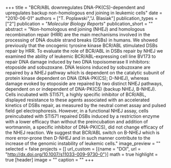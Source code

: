 +++
title = "BCR/ABL downregulates DNA-PK(CS)-dependent and upregulates backup non-homologous end joining in leukemic cells"
date = "2010-06-01"
authors = ["T. Poplawski","J. Blasiak"]
publication_types = ["2"]
publication = "_Molecular Biology Reports_"
publication_short = ""
abstract = "Non-homologous end joining (NHEJ) and homologous recombination repair (HRR) are the main mechanisms involved in the processing of DNA double strand breaks (DSBs) in humans. We showed previously that the oncogenic tyrosine kinase BCR/ABL stimulated DSBs repair by HRR. To evaluate the role of BCR/ABL in DSBs repair by NHEJ we examined the ability of leukemic BCR/ABL-expressing cell line BV173 to repair DNA damage induced by two DNA topoisomerase II inhibitors: etoposide and sobuzoxane. DNA lesions induced by sobuzoxane are repaired by a NHEJ pathway which is dependent on the catalytic subunit of protein kinase dependent on DNA (DNA-PK(CS); D-NHEJ), whereas damage evoked by etoposide are repaired by two distinct NHEJ pathways, dependent on or independent of DNA-PK(CS) (backup NHEJ, B-NHEJ). Cells incubated with STI571, a highly specific inhibitor of BCR/ABL, displayed resistance to these agents associated with an accelerated kinetics of DSBs repair, as measured by the neutral comet assay and pulsed field gel electrophoresis. However, in a functional NHEJ assay, cells preincubated with STI571 repaired DSBs induced by a restriction enzyme with a lower efficacy than without the preincubation and addition of wortmannin, a specific inhibitor of DNA-PK(CS), did not change efficacy of the NHEJ reaction. We suggest that BCR/ABL switch on B-NHEJ which is more error-prone then D-NHEJ and in such manner contribute to the increase of the genomic instability of leukemic cells."
image_preview = ""
selected = false
projects = []
url_custom = [{name = "DOI", url = "http://dx.doi.org/10.1007/s11033-009-9730-0"}]
math = true
highlight = true
[header]
image = ""
caption = ""
+++

